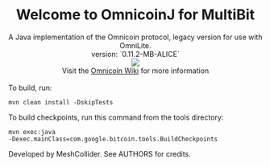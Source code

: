 <div align="center"><h1>Welcome to <b>OmnicoinJ for MultiBit</b></h1></div>

<div align="center">A Java implementation of the Omnicoin protocol, legacy version for use with OmniLite.</div>
<div align="center">version: `0.11.2-MB-ALICE`</div>


<div align="center"><img src="https://encrypted-tbn3.gstatic.com/images?q=tbn:ANd9GcT5cGH94w6MbLPaBojOdBAVmPM9pbqJm3LIn2gNd4tPKd1F8qbgmg" /></div>

<div align="center">Visit the <a href="https://github.com/Omnicoin-Project/Omnicoin/wiki">Omnicoin Wiki</a> for more information</div>

<br />
To build, run:

<code>mvn clean install -DskipTests</code>

To build checkpoints, run this command from the tools directory:

<code>mvn exec:java -Dexec.mainClass=com.google.bitcoin.tools.BuildCheckpoints</code>

Developed by MeshCollider. See AUTHORS for credits.
